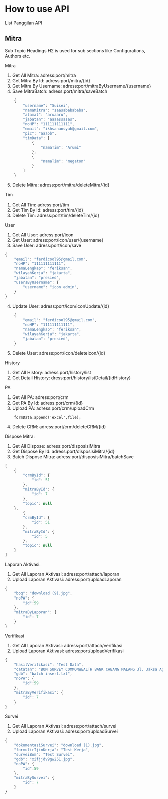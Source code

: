 # How to use API
List Panggilan API

## Mitra
Sub Topic Headings H2 is used for sub sections like Configurations, Authors etc.

Mitra
1. Get All Mitra: adress:port/mitra
2. Get Mitra By Id: adress:port/mitra/{id}
3. Get Mitra By Username: adress:port/mitraByUsername/{username}
4. Save MitraBatch: adress:port/mitra/saveBatch
```javascript
    {
        "username": "Suisei",
        "namaMitra": "saasababababa",
        "alamat": "aruaaru",
        "jabatan": "aaaassasas",
        "noHP": "111111111111",
        "email": "ikhsanansyah@gmail.com",
        "pic": "aaabb",
        "timData": [
            {
                "namaTim": "Arumi"
            },
            {
                "namaTim": "megaton"
            }
        ]
    }
```

5. Delete Mitra: adress:port/mitra/deleteMitra/{id}

Tim
1. Get All Tim: adress:port/tim
2. Get Tim By Id: adress:port/tim/{id}
3. Delete Tim: adress:port/tim/deleteTim/{id}

User
1. Get All User: adress:port/icon
2. Get User: adress:port/icon/user/{username}
3. Save User: adress:port/icon/save
```javascript
{
    "email": "ferdicool95@gmail.com",
    "noHP": "111111111111",
    "namaLengkap": "feriksan",
    "wilayahKerja": "jakarta",
    "jabatan": "presied",
    "usersByUsername": {
        "username": "icon admin",
    }
}
```
4. Update User: adress:port/icon/iconUpdate/{id}
```javascript
    {
        "email": "ferdicool95@gmail.com",
        "noHP": "111111111111",
        "namaLengkap": "feriksan",
        "wilayahKerja": "jakarta",
        "jabatan": "presied",
    }
```
5. Delete User: adress:port/icon/deleteIcon/{id}

History
1. Get All History: adress:port/history/list
2. Get Detail History: dress:port/history/listDetail/{idHistory}

PA
1. Get All PA: adress:port/crm
2. Get PA By Id: adress:port/crm/{id}
3. Upload PA: adress:port/crm/uploadCrm

```html
    formData.append('excel',file);
```
4. Delete CRM: adress:port/crm/deleteCRM/{id}

Dispose Mitra:
1. Get All Dispose: adress:port/disposisiMitra
2. Get Dispose By Id: adress:port/disposisiMitra/{id}
3. Batch Dispose Mitra: adress:port/disposisiMitra/batchSave
```javascript
[
    {
        "crmById": {
            "id": 51
        },
        "mitraById": {
            "id": 7
        },
        "topic": null
    },
        {
        "crmById": {
            "id": 51
        },
        "mitraById": {
            "id": 5
        },
        "topic": null
    }
]
```

Laporan Aktivasi:
1. Get All Laporan Aktivasi: adress:port/attach/laporan
2. Upload Laporan Aktivasi: adress:port/uploadLaporan
```javascript
{
    "boq": "download (9).jpg",
    "noPA": {
        "id":59
    },
    "mitraByLaporan": {
        "id": 7
    }
}
```

Verifikasi
1. Get All Laporan Aktivasi: adress:port/attach/verifikasi
2. Upload Laporan Aktivasi: adress:port/uploadVerifikasi
```javascript
{
    "hasilVerifikasi": "Test Data",
    "catatan": "BOM SURVEY COMMONWEALTH BANK CABANG MALANG Jl. Jaksa Agung Suprapto.xlsx",
    "gdb": "batch insert.txt",
    "noPA": {
        "id":59
    },
    "mitraByVerifikasi": {
        "id": 7
    }
}
```

Survei
1. Get All Laporan Aktivasi: adress:port/attach/survei
2. Upload Laporan Aktivasi: adress:port/uploadSurvei
```javascript
{
    "dokumentasiSurvei": "download (1).jpg",
    "formulirIjinKerja": "Test Kerja",
    "surveiBom": "Test Survei",
    "gdb": "xifjjdv9gw251.jpg",
    "noPA": {
        "id":59
    },
    "mitraBySurvei": {
        "id": 7
    }
}
```
